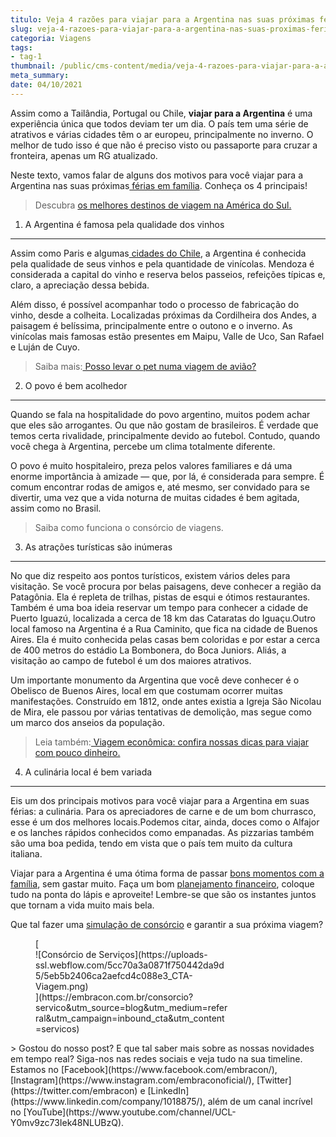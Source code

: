 ```yaml
---
titulo: Veja 4 razões para viajar para a Argentina nas suas próximas férias
slug: veja-4-razoes-para-viajar-para-a-argentina-nas-suas-proximas-ferias
categoria: Viagens
tags:
- tag-1
thumbnail: /public/cms-content/media/veja-4-razoes-para-viajar-para-a-argentina-nas-suas-proximas-ferias.jpeg
meta_summary: 
date: 04/10/2021
---
```

Assim como a Tailândia, Portugal ou Chile, **viajar para a Argentina** é uma experiência única que todos deviam ter um dia. O país tem uma série de atrativos e várias cidades têm o ar europeu, principalmente no inverno. O melhor de tudo isso é que não é preciso visto ou passaporte para cruzar a fronteira, apenas um RG atualizado.

Neste texto, vamos falar de alguns dos motivos para você viajar para a Argentina nas suas próximas[ férias em família](https://www.embracon.com.br/blog/como-escolher-um-destino-de-ferias-com-a-familia-confira-aqui). Conheça os 4 principais!

> Descubra [os melhores destinos de viagem na América do Sul.](https://www.embracon.com.br/blog/os-melhores-destinos-de-viagem-na-america-do-sul)

1. A Argentina é famosa pela qualidade dos vinhos
-------------------------------------------------

Assim como Paris e algumas[ cidades do Chile](https://www.embracon.com.br/blog/4-razoes-para-conhecer-o-chile-nas-suas-ferias), a Argentina é conhecida pela qualidade de seus vinhos e pela quantidade de vinícolas. Mendoza é considerada a capital do vinho e reserva belos passeios, refeições típicas e, claro, a apreciação dessa bebida.

Além disso, é possível acompanhar todo o processo de fabricação do vinho, desde a colheita. Localizadas próximas da Cordilheira dos Andes, a paisagem é belíssima, principalmente entre o outono e o inverno. As vinícolas mais famosas estão presentes em Maipu, Valle de Uco, San Rafael e Luján de Cuyo.

> Saiba mais:[ Posso levar o pet numa viagem de avião?](https://www.embracon.com.br/blog/posso-levar-o-pet-numa-viagem-de-aviao)

2. O povo é bem acolhedor
-------------------------

Quando se fala na hospitalidade do povo argentino, muitos podem achar que eles são arrogantes. Ou que não gostam de brasileiros. É verdade que temos certa rivalidade, principalmente devido ao futebol. Contudo, quando você chega à Argentina, percebe um clima totalmente diferente.

O povo é muito hospitaleiro, preza pelos valores familiares e dá uma enorme importância à amizade — que, por lá, é considerada para sempre. É comum encontrar rodas de amigos e, até mesmo, ser convidado para se divertir, uma vez que a vida noturna de muitas cidades é bem agitada, assim como no Brasil.

> Saiba como funciona o consórcio de viagens.

3. As atrações turísticas são inúmeras
--------------------------------------

No que diz respeito aos pontos turísticos, existem vários deles para visitação. Se você procura por belas paisagens, deve conhecer a região da Patagônia. Ela é repleta de trilhas, pistas de esqui e ótimos restaurantes. Também é uma boa ideia reservar um tempo para conhecer a cidade de Puerto Iguazú, localizada a cerca de 18 km das Cataratas do Iguaçu.Outro local famoso na Argentina é a Rua Caminito, que fica na cidade de Buenos Aires. Ela é muito conhecida pelas casas bem coloridas e por estar a cerca de 400 metros do estádio La Bombonera, do Boca Juniors. Aliás, a visitação ao campo de futebol é um dos maiores atrativos.

Um importante monumento da Argentina que você deve conhecer é o Obelisco de Buenos Aires, local em que costumam ocorrer muitas manifestações. Construído em 1812, onde antes existia a Igreja São Nicolau de Mira, ele passou por várias tentativas de demolição, mas segue como um marco dos anseios da população.

> Leia também:[ Viagem econômica: confira nossas dicas para viajar com pouco dinheiro.](https://www.embracon.com.br/blog/viagem-economica-confira-nossas-dicas-para-viajar-com-pouco-dinheiro)

4. A culinária local é bem variada
----------------------------------

Eis um dos principais motivos para você viajar para a Argentina em suas férias: a culinária. Para os apreciadores de carne e de um bom churrasco, esse é um dos melhores locais.Podemos citar, ainda, doces como o Alfajor e os lanches rápidos conhecidos como empanadas. As pizzarias também são uma boa pedida, tendo em vista que o país tem muito da cultura italiana.

Viajar para a Argentina é uma ótima forma de passar [bons momentos com a família](https://www.embracon.com.br/blog/conheca-4-destinos-incriveis-para-passar-ferias-em-familia), sem gastar muito. Faça um bom [planejamento financeiro](https://www.embracon.com.br/blog/planejamento-financeiro-um-guia-para-as-financas-nao-sairem-de-controle), coloque tudo na ponta do lápis e aproveite! Lembre-se que são os instantes juntos que tornam a vida muito mais bela.

Que tal fazer uma [simulação de consórcio](http://www.embracon.com.br/consorcio) e garantir a sua próxima viagem?

<figure class="w-richtext-figure-type-image w-richtext-align-center" style="max-width:310px">[<div>![Consórcio de Serviços](https://uploads-ssl.webflow.com/5cc70a3a0871f750442da9d5/5eb5b2406ca2aefcd4c088e3_CTA-Viagem.png)</div>](https://embracon.com.br/consorcio?servico&utm_source=blog&utm_medium=referral&utm_campaign=inbound_cta&utm_content=servicos)</figure>> Gostou do nosso post? E que tal saber mais sobre as nossas novidades em tempo real? Siga-nos nas redes sociais e veja tudo na sua timeline. Estamos no [Facebook](https://www.facebook.com/embracon/), [Instagram](https://www.instagram.com/embraconoficial/), [Twitter](https://twitter.com/embracon) e [LinkedIn](https://www.linkedin.com/company/1018875/), além de um canal incrível no [YouTube](https://www.youtube.com/channel/UCL-Y0mv9zc73Iek48NLUBzQ).
